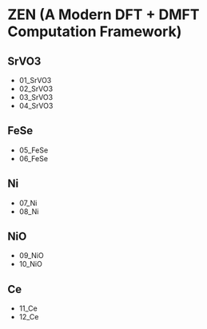 # ZEN (A Modern DFT + DMFT Computation Framework) 

## SrVO3

* 01_SrVO3
* 02_SrVO3
* 03_SrVO3
* 04_SrVO3

## FeSe

* 05_FeSe
* 06_FeSe

## Ni

* 07_Ni
* 08_Ni

## NiO

* 09_NiO
* 10_NiO

## Ce

* 11_Ce
* 12_Ce
